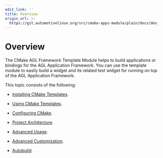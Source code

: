```yaml
---
edit_link: ''
title: Overview
origin_url: >-
  https://git.automotivelinux.org/src/cmake-apps-module/plain/docs/dev_guide/cmake-overview.md?h=halibut
---
```


<!-- WARNING: This file is generated by fetch_docs.js using /home/boron/Documents/AGL/docs-webtemplate/site/_data/tocs/devguides/halibut/cmake-apps-module-guides-devguides-book.yml -->

# Overview

The CMake AGL Framework Template Module
helps to build applications or bindings for the
AGL Application Framework.
You can use the template module to easily build a widget and its related
test widget for running on top of the AGL Application Framework.

This topic consists of the following:

- [Installing CMake Templates](installing-cmake.html).

- [Using CMake Templates](using-cmake.html).

- [Configuring CMake](configuring-cmake.html).

- [Project Architecture](project-architecture.html).

- [Advanced Usage](advanced-usage.html).

- [Advanced Customization](advanced-customization.html).

- [Autobuild](autobuild.html).


